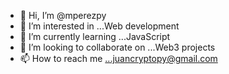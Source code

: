 - 👋 Hi, I’m @mperezpy
- 👀 I’m interested in ...Web development
- 🌱 I’m currently learning ...JavaScript
- 💞️ I’m looking to collaborate on ...Web3 projects
- 📫 How to reach me ...juancryptopy@gmail.com

<!---
mperezpy/mperezpy is a ✨ special ✨ repository because its `README.md` (this file) appears on your GitHub profile.
You can click the Preview link to take a look at your changes.
--->
